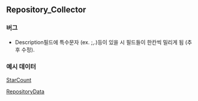 ## Repository_Collector

### 버그
* Description필드에 특수문자 (ex. ;,.)등이 있을 시 필드들이 한칸씩 밀리게 됨 (추후 수정).

### 예시 데이터
[StarCount](https://drive.google.com/open?id=0BwuNLm9Ni9ZlamZyRlludzFWMVE)

[RepositoryData](https://drive.google.com/open?id=0BwuNLm9Ni9ZlMmpLa0JPYXM4b2s)
